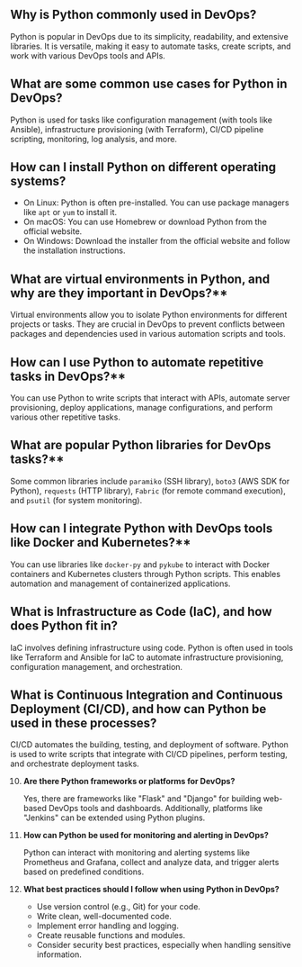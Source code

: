 ## Why is Python commonly used in DevOps?
   
   Python is popular in DevOps due to its simplicity, readability, and extensive libraries. It is versatile, making it easy to automate tasks, create scripts, and work with various DevOps tools and APIs.

## What are some common use cases for Python in DevOps?

   Python is used for tasks like configuration management (with tools like Ansible), infrastructure provisioning (with Terraform), CI/CD pipeline scripting, monitoring, log analysis, and more.

## How can I install Python on different operating systems?

   - On Linux: Python is often pre-installed. You can use package managers like `apt` or `yum` to install it.
   - On macOS: You can use Homebrew or download Python from the official website.
   - On Windows: Download the installer from the official website and follow the installation instructions.

## What are virtual environments in Python, and why are they important in DevOps?**

   Virtual environments allow you to isolate Python environments for different projects or tasks. They are crucial in DevOps to prevent conflicts between packages and dependencies used in various automation scripts and tools.

## How can I use Python to automate repetitive tasks in DevOps?**

   You can use Python to write scripts that interact with APIs, automate server provisioning, deploy applications, manage configurations, and perform various other repetitive tasks.

## What are popular Python libraries for DevOps tasks?**

   Some common libraries include `paramiko` (SSH library), `boto3` (AWS SDK for Python), `requests` (HTTP library), `Fabric` (for remote command execution), and `psutil` (for system monitoring).

## How can I integrate Python with DevOps tools like Docker and Kubernetes?**

   You can use libraries like `docker-py` and `pykube` to interact with Docker containers and Kubernetes clusters through Python scripts. This enables automation and management of containerized applications.

## What is Infrastructure as Code (IaC), and how does Python fit in?

   IaC involves defining infrastructure using code. Python is often used in tools like Terraform and Ansible for IaC to automate infrastructure provisioning, configuration management, and orchestration.

## What is Continuous Integration and Continuous Deployment (CI/CD), and how can Python be used in these processes?

   CI/CD automates the building, testing, and deployment of software. Python is used to write scripts that integrate with CI/CD pipelines, perform testing, and orchestrate deployment tasks.

10. **Are there Python frameworks or platforms for DevOps?**

    Yes, there are frameworks like "Flask" and "Django" for building web-based DevOps tools and dashboards. Additionally, platforms like "Jenkins" can be extended using Python plugins.

11. **How can Python be used for monitoring and alerting in DevOps?**

    Python can interact with monitoring and alerting systems like Prometheus and Grafana, collect and analyze data, and trigger alerts based on predefined conditions.

12. **What best practices should I follow when using Python in DevOps?**

    - Use version control (e.g., Git) for your code.
    - Write clean, well-documented code.
    - Implement error handling and logging.
    - Create reusable functions and modules.
    - Consider security best practices, especially when handling sensitive information.
